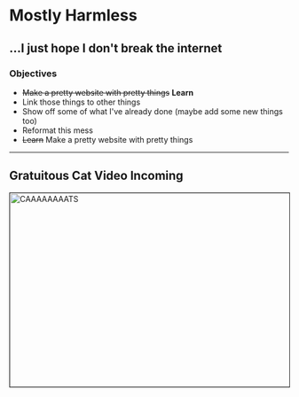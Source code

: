 # Mostly Harmless
## ...I just hope I don't break the internet

### Objectives

* ~~Make a pretty website with pretty things~~ __Learn__
* Link those things to other things
* Show off some of what I've already done (maybe add some new things too)
* Reformat this mess
* ~~Learn~~ Make a pretty website with pretty things

---

## Gratuitous Cat Video Incoming

<a href="http://www.youtube.com/watch?feature=player_embedded&v=rNSnfXl1ZjU
" target="_blank"><img src="https://i.ytimg.com/an_webp/rNSnfXl1ZjU/mqdefault_6s.webp?du=3000&sqp=CJDukeMF&rs=AOn4CLArOJWQdiXOSNDS6s-RVIXf8AEjTg" 
alt="CAAAAAAAATS" width="530" height="350" border="1" /></a>